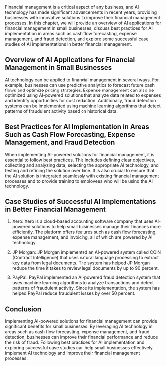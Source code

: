 
Financial management is a critical aspect of any business, and AI technology has made significant advancements in recent years, providing businesses with innovative solutions to improve their financial management processes. In this chapter, we will provide an overview of AI applications for financial management in small businesses, discuss best practices for AI implementation in areas such as cash flow forecasting, expense management, and fraud detection, and explore some successful case studies of AI implementations in better financial management.

Overview of AI Applications for Financial Management in Small Businesses
------------------------------------------------------------------------

AI technology can be applied to financial management in several ways. For example, businesses can use predictive analytics to forecast future cash flows and optimize pricing strategies. Expense management can also be optimized using AI-powered solutions that analyze data related to expenses and identify opportunities for cost reduction. Additionally, fraud detection systems can be implemented using machine learning algorithms that detect patterns of fraudulent activity based on historical data.

Best Practices for AI Implementation in Areas Such as Cash Flow Forecasting, Expense Management, and Fraud Detection
--------------------------------------------------------------------------------------------------------------------

When implementing AI-powered solutions for financial management, it is essential to follow best practices. This includes defining clear objectives, collecting and analyzing data, selecting the appropriate AI technology, and testing and refining the solution over time. It is also crucial to ensure that the AI solution is integrated seamlessly with existing financial management processes and to provide training to employees who will be using the AI technology.

Case Studies of Successful AI Implementations in Better Financial Management
----------------------------------------------------------------------------

1. Xero: Xero is a cloud-based accounting software company that uses AI-powered solutions to help small businesses manage their finances more efficiently. The platform offers features such as cash flow forecasting, expense management, and invoicing, all of which are powered by AI technology.

2. JP Morgan: JP Morgan implemented an AI-powered system called COiN (Contract Intelligence) that uses natural language processing to extract key data from legal documents. The system has helped JP Morgan reduce the time it takes to review legal documents by up to 90 percent.

3. PayPal: PayPal implemented an AI-powered fraud detection system that uses machine learning algorithms to analyze transactions and detect patterns of fraudulent activity. Since its implementation, the system has helped PayPal reduce fraudulent losses by over 50 percent.

Conclusion
----------

Implementing AI-powered solutions for financial management can provide significant benefits for small businesses. By leveraging AI technology in areas such as cash flow forecasting, expense management, and fraud detection, businesses can improve their financial performance and reduce the risk of fraud. Following best practices for AI implementation and exploring successful case studies can help small businesses effectively implement AI technology and improve their financial management processes.
